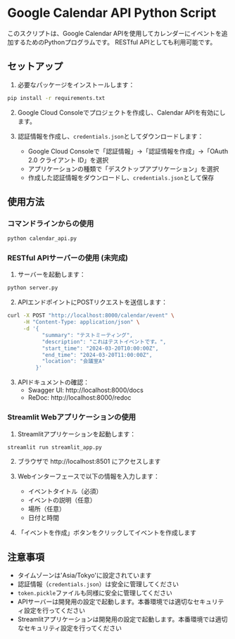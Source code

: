 # Google Calendar API Python Script

このスクリプトは、Google Calendar APIを使用してカレンダーにイベントを追加するためのPythonプログラムです。
RESTful APIとしても利用可能です。

## セットアップ

1. 必要なパッケージをインストールします：
```bash
pip install -r requirements.txt
```

2. Google Cloud Consoleでプロジェクトを作成し、Calendar APIを有効にします。

3. 認証情報を作成し、`credentials.json`としてダウンロードします：
   - Google Cloud Consoleで「認証情報」→「認証情報を作成」→「OAuth 2.0 クライアント ID」を選択
   - アプリケーションの種類で「デスクトップアプリケーション」を選択
   - 作成した認証情報をダウンロードし、`credentials.json`として保存

## 使用方法

### コマンドラインからの使用

```bash
python calendar_api.py
```

### RESTful APIサーバーの使用 (未完成)

1. サーバーを起動します：
```bash
python server.py
```

2. APIエンドポイントにPOSTリクエストを送信します：
```bash
curl -X POST "http://localhost:8000/calendar/event" \
     -H "Content-Type: application/json" \
     -d '{
           "summary": "テストミーティング",
           "description": "これはテストイベントです。",
           "start_time": "2024-03-20T10:00:00Z",
           "end_time": "2024-03-20T11:00:00Z",
           "location": "会議室A"
         }'
```

3. APIドキュメントの確認：
   - Swagger UI: http://localhost:8000/docs
   - ReDoc: http://localhost:8000/redoc

### Streamlit Webアプリケーションの使用

1. Streamlitアプリケーションを起動します：
```bash
streamlit run streamlit_app.py
```

2. ブラウザで http://localhost:8501 にアクセスします

3. Webインターフェースで以下の情報を入力します：
   - イベントタイトル（必須）
   - イベントの説明（任意）
   - 場所（任意）
   - 日付と時間

4. 「イベントを作成」ボタンをクリックしてイベントを作成します

## 注意事項

- タイムゾーンは'Asia/Tokyo'に設定されています
- 認証情報（`credentials.json`）は安全に管理してください
- `token.pickle`ファイルも同様に安全に管理してください
- APIサーバーは開発用の設定で起動します。本番環境では適切なセキュリティ設定を行ってください
- Streamlitアプリケーションは開発用の設定で起動します。本番環境では適切なセキュリティ設定を行ってください
